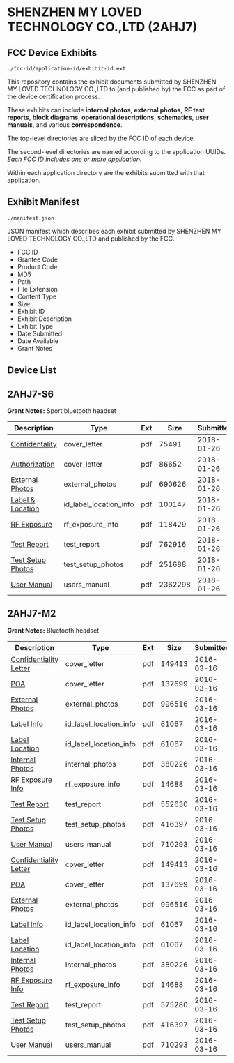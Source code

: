 # SHENZHEN MY LOVED TECHNOLOGY CO.,LTD (2AHJ7)
## FCC Device Exhibits

```
./fcc-id/application-id/exhibit-id.ext
```

This repository contains the exhibit documents submitted by SHENZHEN MY LOVED TECHNOLOGY CO.,LTD to (and published by) the FCC as part of the device certification process.

These exhibits can include **internal photos**, **external photos**, **RF test reports**, **block diagrams**, **operational descriptions**, **schematics**, **user manuals**, and various **correspondence**.

The top-level directories are sliced by the FCC ID of each device.

The second-level directories are named according to the application UUIDs. *Each FCC ID includes one or more application.*

Within each application directory are the exhibits submitted with that application. 

## Exhibit Manifest

```
./manifest.json
```

JSON manifest which describes each exhibit submitted by SHENZHEN MY LOVED TECHNOLOGY CO.,LTD and published by the FCC.

- FCC ID
- Grantee Code
- Product Code
- MD5
- Path
- File Extension
- Content Type
- Size
- Exhibit ID
- Exhibit Description
- Exhibit Type
- Date Submitted
- Date Available
- Grant Notes

## Device List
## 2AHJ7-S6
**Grant Notes:** Sport bluetooth headset

| Description | Type | Ext | Size | Submitted | Available |
| ----------- | ---- | --- | ---- | --------- | --------- |
| [Confidentality](2AHJ7-S6/d67ec9859be288853ea627573979d4be/3730535.pdf) | cover_letter | pdf | 75491 | 2018-01-26 | 2018-01-26 |
| [Authorization](2AHJ7-S6/d67ec9859be288853ea627573979d4be/3730536.pdf) | cover_letter | pdf | 86652 | 2018-01-26 | 2018-01-26 |
| [External Photos](2AHJ7-S6/d67ec9859be288853ea627573979d4be/3730533.pdf) | external_photos | pdf | 690626 | 2018-01-26 | 2018-01-26 |
| [Label & Location](2AHJ7-S6/d67ec9859be288853ea627573979d4be/3730538.pdf) | id_label_location_info | pdf | 100147 | 2018-01-26 | 2018-01-26 |
| [RF Exposure](2AHJ7-S6/d67ec9859be288853ea627573979d4be/3730537.pdf) | rf_exposure_info | pdf | 118429 | 2018-01-26 | 2018-01-26 |
| [Test Report](2AHJ7-S6/d67ec9859be288853ea627573979d4be/3730540.pdf) | test_report | pdf | 762916 | 2018-01-26 | 2018-01-26 |
| [Test Setup Photos](2AHJ7-S6/d67ec9859be288853ea627573979d4be/3730534.pdf) | test_setup_photos | pdf | 251688 | 2018-01-26 | 2018-01-26 |
| [User Manual](2AHJ7-S6/d67ec9859be288853ea627573979d4be/3730539.pdf) | users_manual | pdf | 2362298 | 2018-01-26 | 2018-01-26 |
## 2AHJ7-M2
**Grant Notes:** Bluetooth headset

| Description | Type | Ext | Size | Submitted | Available |
| ----------- | ---- | --- | ---- | --------- | --------- |
| [Confidentiality Letter](2AHJ7-M2/1c274241c5acb64a4d1a1fd508943f9c/2932018.pdf) | cover_letter | pdf | 149413 | 2016-03-16 | 2016-03-16 |
| [POA](2AHJ7-M2/1c274241c5acb64a4d1a1fd508943f9c/2932019.pdf) | cover_letter | pdf | 137699 | 2016-03-16 | 2016-03-16 |
| [External Photos](2AHJ7-M2/1c274241c5acb64a4d1a1fd508943f9c/2932014.pdf) | external_photos | pdf | 996516 | 2016-03-16 | 2016-03-16 |
| [Label Info](2AHJ7-M2/1c274241c5acb64a4d1a1fd508943f9c/2932016.pdf) | id_label_location_info | pdf | 61067 | 2016-03-16 | 2016-03-16 |
| [Label Location](2AHJ7-M2/1c274241c5acb64a4d1a1fd508943f9c/2932016.pdf) | id_label_location_info | pdf | 61067 | 2016-03-16 | 2016-03-16 |
| [Internal Photos](2AHJ7-M2/1c274241c5acb64a4d1a1fd508943f9c/2932015.pdf) | internal_photos | pdf | 380226 | 2016-03-16 | 2016-03-16 |
| [RF Exposure Info](2AHJ7-M2/1c274241c5acb64a4d1a1fd508943f9c/2932020.pdf) | rf_exposure_info | pdf | 14688 | 2016-03-16 | 2016-03-16 |
| [Test Report](2AHJ7-M2/1c274241c5acb64a4d1a1fd508943f9c/2932052.pdf) | test_report | pdf | 552630 | 2016-03-16 | 2016-03-16 |
| [Test Setup Photos](2AHJ7-M2/1c274241c5acb64a4d1a1fd508943f9c/2932022.pdf) | test_setup_photos | pdf | 416397 | 2016-03-16 | 2016-03-16 |
| [User Manual](2AHJ7-M2/1c274241c5acb64a4d1a1fd508943f9c/2932023.pdf) | users_manual | pdf | 710293 | 2016-03-16 | 2016-03-16 |
| [Confidentiality Letter](2AHJ7-M2/092f50a4dac1eea4615528f2fa6c5437/2932018.pdf) | cover_letter | pdf | 149413 | 2016-03-16 | 2016-03-16 |
| [POA](2AHJ7-M2/092f50a4dac1eea4615528f2fa6c5437/2932019.pdf) | cover_letter | pdf | 137699 | 2016-03-16 | 2016-03-16 |
| [External Photos](2AHJ7-M2/092f50a4dac1eea4615528f2fa6c5437/2932014.pdf) | external_photos | pdf | 996516 | 2016-03-16 | 2016-03-16 |
| [Label Info](2AHJ7-M2/092f50a4dac1eea4615528f2fa6c5437/2932016.pdf) | id_label_location_info | pdf | 61067 | 2016-03-16 | 2016-03-16 |
| [Label Location](2AHJ7-M2/092f50a4dac1eea4615528f2fa6c5437/2932016.pdf) | id_label_location_info | pdf | 61067 | 2016-03-16 | 2016-03-16 |
| [Internal Photos](2AHJ7-M2/092f50a4dac1eea4615528f2fa6c5437/2932015.pdf) | internal_photos | pdf | 380226 | 2016-03-16 | 2016-03-16 |
| [RF Exposure Info](2AHJ7-M2/092f50a4dac1eea4615528f2fa6c5437/2932020.pdf) | rf_exposure_info | pdf | 14688 | 2016-03-16 | 2016-03-16 |
| [Test Report](2AHJ7-M2/092f50a4dac1eea4615528f2fa6c5437/2932021.pdf) | test_report | pdf | 575280 | 2016-03-16 | 2016-03-16 |
| [Test Setup Photos](2AHJ7-M2/092f50a4dac1eea4615528f2fa6c5437/2932022.pdf) | test_setup_photos | pdf | 416397 | 2016-03-16 | 2016-03-16 |
| [User Manual](2AHJ7-M2/092f50a4dac1eea4615528f2fa6c5437/2932023.pdf) | users_manual | pdf | 710293 | 2016-03-16 | 2016-03-16 |
